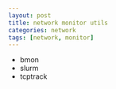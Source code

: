 ```yaml
---
layout: post
title: network monitor utils
categories: network
tags: [network, monitor]
---
```


- bmon
- slurm
- tcptrack